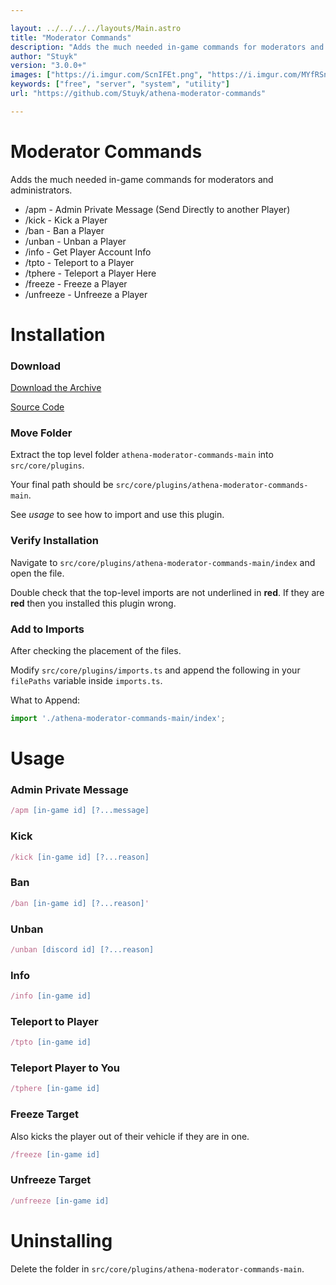 ```yaml
---

layout: ../../../../layouts/Main.astro
title: "Moderator Commands"
description: "Adds the much needed in-game commands for moderators and administrators."
author: "Stuyk"
version: "3.0.0+"
images: ["https://i.imgur.com/ScnIFEt.png", "https://i.imgur.com/MYfRSnp.jpeg"]
keywords: ["free", "server", "system", "utility"]
url: "https://github.com/Stuyk/athena-moderator-commands"

---
```


# Moderator Commands

Adds the much needed in-game commands for moderators and administrators.

-   /apm - Admin Private Message (Send Directly to another Player)
-   /kick - Kick a Player
-   /ban - Ban a Player
-   /unban - Unban a Player
-   /info - Get Player Account Info
-   /tpto - Teleport to a Player
-   /tphere - Teleport a Player Here
-   /freeze - Freeze a Player
-   /unfreeze - Unfreeze a Player

# Installation

### Download

[Download the Archive](https://github.com/Stuyk/athena-moderator-commands/archive/refs/heads/main.zip)

[Source Code](https://github.com/Stuyk/athena-moderator-commands)

### Move Folder

Extract the top level folder `athena-moderator-commands-main` into `src/core/plugins`.

Your final path should be `src/core/plugins/athena-moderator-commands-main`.

See _usage_ to see how to import and use this plugin.

### Verify Installation

Navigate to `src/core/plugins/athena-moderator-commands-main/index` and open the file.

Double check that the top-level imports are not underlined in **red**. If they are **red** then you installed this plugin wrong.

### Add to Imports

After checking the placement of the files.

Modify `src/core/plugins/imports.ts` and append the following in your `filePaths` variable inside `imports.ts`.

What to Append:

```typescript
import './athena-moderator-commands-main/index';
```

# Usage

### Admin Private Message

```typescript
/apm [in-game id] [?...message]
```

### Kick

```typescript
/kick [in-game id] [?...reason]
```

### Ban

```typescript
/ban [in-game id] [?...reason]'
```

### Unban

```typescript
/unban [discord id] [?...reason]
```

### Info

```typescript
/info [in-game id]
```

### Teleport to Player

```typescript
/tpto [in-game id]
```

### Teleport Player to You

```typescript
/tphere [in-game id]
```

### Freeze Target

Also kicks the player out of their vehicle if they are in one.

```typescript
/freeze [in-game id]
```

### Unfreeze Target

```typescript
/unfreeze [in-game id]
```

# Uninstalling

Delete the folder in `src/core/plugins/athena-moderator-commands-main`.
